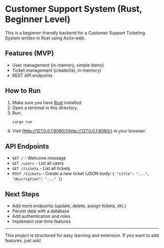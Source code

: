 # Customer Support System (Rust, Beginner Level)

This is a beginner-friendly backend for a Customer Support Ticketing System written in Rust using Actix-web.

## Features (MVP)
- User management (in-memory, simple demo)
- Ticket management (create/list, in-memory)
- REST API endpoints

## How to Run
1. Make sure you have [Rust](https://www.rust-lang.org/tools/install) installed.
2. Open a terminal in this directory.
3. Run:
   ```sh
   cargo run
   ```
4. Visit [http://127.0.0.1:8080/](http://127.0.0.1:8080/) in your browser.

## API Endpoints
- `GET /` - Welcome message
- `GET /users` - List all users
- `GET /tickets` - List all tickets
- `POST /tickets` - Create a new ticket (JSON body: `{ "title": "...", "description": "..." }`)

## Next Steps
- Add more endpoints (update, delete, assign tickets, etc.)
- Persist data with a database
- Add authentication and roles
- Implement real-time features

---
This project is structured for easy learning and extension. If you want to add features, just ask!
